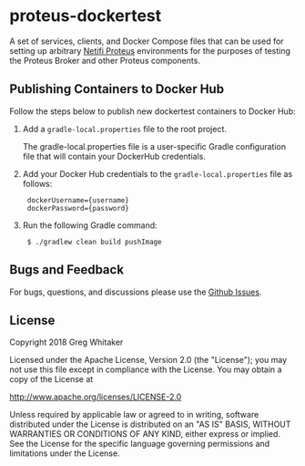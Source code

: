 # proteus-dockertest
A set of services, clients, and Docker Compose files that can be used for setting up arbitrary [Netifi Proteus](https://www.netifi.com) 
environments for the purposes of testing the Proteus Broker and other Proteus components.

## Publishing Containers to Docker Hub
Follow the steps below to publish new dockertest containers to Docker Hub:

1. Add a `gradle-local.properties` file to the root project.

    The gradle-local.properties file is a user-specific Gradle configuration file
    that will contain your DockerHub credentials.
    
2. Add your Docker Hub credentials to the `gradle-local.properties` file as follows:

        dockerUsername={username}
        dockerPassword={password}
        
3. Run the following Gradle command:

        $ ./gradlew clean build pushImage

## Bugs and Feedback
For bugs, questions, and discussions please use the [Github Issues](https://github.com/gregwhitaker/proteus-dockertest/issues).

## License
Copyright 2018 Greg Whitaker

Licensed under the Apache License, Version 2.0 (the "License");
you may not use this file except in compliance with the License.
You may obtain a copy of the License at

   http://www.apache.org/licenses/LICENSE-2.0

Unless required by applicable law or agreed to in writing, software
distributed under the License is distributed on an "AS IS" BASIS,
WITHOUT WARRANTIES OR CONDITIONS OF ANY KIND, either express or implied.
See the License for the specific language governing permissions and
limitations under the License.